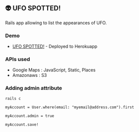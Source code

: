 ## :alien: UFO SPOTTED!

Rails app allowing to list the appearances of UFO.

### Demo

* [UFO SPOTTED!](http://ufospt.herokuapp.com/) - Deployed to Herokuapp


### APIs used

* Google Maps : JavaScript, Static, Places
* Amazonaws : S3

### Adding admin attribute

```
rails c
```
```
myAccount = User.where(email: "myemail@address.com").first
```
```
myAccount.admin = true
```
```
myAccount.save!
```
